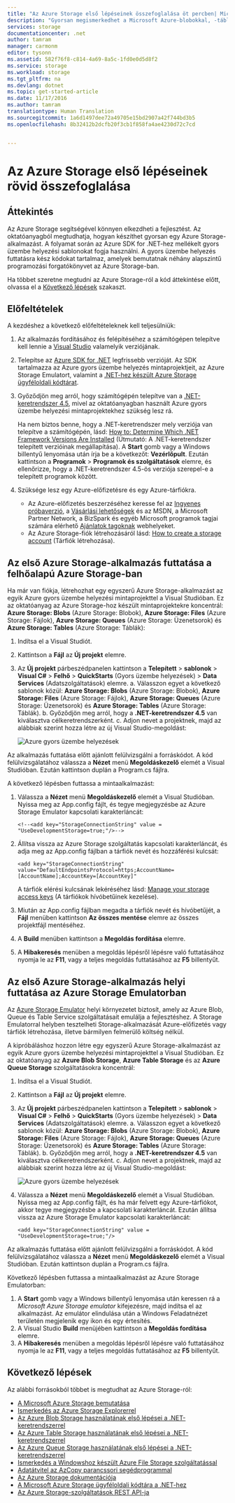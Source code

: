 ```yaml
---
title: "Az Azure Storage első lépéseinek összefoglalása öt percben| Microsoft Docs"
description: "Gyorsan megismerkedhet a Microsoft Azure-blobokkal, -táblákkal és -üzenetsorokkal az Azure Storage gyors üzembe helyezés, a Visual Studio és az Azure Storage Emulator használatával. Öt percen belül lefuttathatja az első Azure Storage-alkalmazását."
services: storage
documentationcenter: .net
author: tamram
manager: carmonm
editor: tysonn
ms.assetid: 582f76f8-c814-4a69-8a5c-1fd0e0d5d8f2
ms.service: storage
ms.workload: storage
ms.tgt_pltfrm: na
ms.devlang: dotnet
ms.topic: get-started-article
ms.date: 11/17/2016
ms.author: tamram
translationtype: Human Translation
ms.sourcegitcommit: 1a6d1497dee72a49705e15bd2907a42f744bd3b5
ms.openlocfilehash: 8b32412b2dcfb20f3cb1f858fa4ae4230d72c7cd


---
```

# <a name="get-started-with-azure-storage-in-five-minutes"></a>Az Azure Storage első lépéseinek rövid összefoglalása
## <a name="overview"></a>Áttekintés
Az Azure Storage segítségével könnyen elkezdheti a fejlesztést. Az oktatóanyagból megtudhatja, hogyan készíthet gyorsan egy Azure Storage-alkalmazást. A folyamat során az Azure SDK for .NET-hez mellékelt gyors üzembe helyezési sablonokat fogja használni. A gyors üzembe helyezés futtatásra kész kódokat tartalmaz, amelyek bemutatnak néhány alapszintű programozási forgatókönyvet az Azure Storage-ban.

Ha többet szeretne megtudni az Azure Storage-ról a kód áttekintése előtt, olvassa el a [Következő lépések](#next-steps) szakaszt.

## <a name="prerequisites"></a>Előfeltételek
A kezdéshez a következő előfeltételeknek kell teljesülniük:

1. Az alkalmazás fordításához és felépítéséhez a számítógépen telepítve kell lennie a [Visual Studio](https://www.visualstudio.com/) valamelyik verziójának.
2. Telepítse az [Azure SDK for .NET](https://azure.microsoft.com/downloads/) legfrissebb verzióját. Az SDK tartalmazza az Azure gyors üzembe helyezés mintaprojektjeit, az Azure Storage Emulatort, valamint a [.NET-hez készült Azure Storage ügyféloldali kódtárat](https://msdn.microsoft.com/library/azure/dn261237.aspx).
3. Győződjön meg arról, hogy számítógépén telepítve van a [.NET-keretrendszer 4.5](http://www.microsoft.com/download/details.aspx?id=30653), mivel az oktatóanyagban használt Azure gyors üzembe helyezési mintaprojektekhez szükség lesz rá.
   
    Ha nem biztos benne, hogy a .NET-keretrendszer mely verziója van telepítve a számítógépén, lásd: [How to: Determine Which .NET Framework Versions Are Installed](https://msdn.microsoft.com/vstudio/hh925568.aspx) (Útmutató: A .NET-keretrendszer telepített verzióinak megállapítása). A **Start** gomb vagy a Windows billentyű lenyomása után írja be a következőt: **Vezérlőpult**. Ezután kattintson a **Programok** > **Programok és szolgáltatások** elemre, és ellenőrizze, hogy a .NET-keretrendszer 4.5-ös verziója szerepel-e a telepített programok között.
4. Szüksége lesz egy Azure-előfizetésre és egy Azure-tárfiókra.
   
   * Az Azure-előfizetés beszerzéséhez keresse fel az [Ingyenes próbaverzió](https://azure.microsoft.com/pricing/free-trial/), a [Vásárlási lehetőségek](https://azure.microsoft.com/pricing/purchase-options/) és az MSDN, a Microsoft Partner Network, a BizSpark és egyéb Microsoft programok tagjai számára elérhető [Ajánlatok tagoknak](https://azure.microsoft.com/pricing/member-offers/) webhelyeket.
   * Az Azure Storage-fiók létrehozásáról lásd: [How to create a storage account](storage-create-storage-account.md#create-a-storage-account) (Tárfiók létrehozása).

## <a name="run-your-first-azure-storage-application-against-azure-storage-in-the-cloud"></a>Az első Azure Storage-alkalmazás futtatása a felhőalapú Azure Storage-ban
Ha már van fiókja, létrehozhat egy egyszerű Azure Storage-alkalmazást az egyik Azure gyors üzembe helyezési mintaprojekttel a Visual Studióban. Ez az oktatóanyag az Azure Storage-hoz készült mintaprojektekre koncentrál: **Azure Storage: Blobs** (Azure Storage: Blobok), **Azure Storage: Files** (Azure Storage: Fájlok), **Azure Storage: Queues** (Azure Storage: Üzenetsorok) és **Azure Storage: Tables** (Azure Storage: Táblák):

1. Indítsa el a Visual Studiót.
2. Kattintson a **Fájl** az **Új projekt** elemre.
3. Az **Új projekt** párbeszédpanelen kattintson a **Telepített** > **sablonok** > **Visual C#** > **Felhő** > **QuickStarts** (Gyors üzembe helyezések) > **Data Services** (Adatszolgáltatások) elemre.
    a. Válasszon egyet a következő sablonok közül: **Azure Storage: Blobs** (Azure Storage: Blobok), **Azure Storage: Files** (Azure Storage: Fájlok), **Azure Storage: Queues** (Azure Storage: Üzenetsorok) és **Azure Storage: Tables** (Azure Storage: Táblák).
    b. Győződjön meg arról, hogy a **.NET-keretrendszer 4.5** van kiválasztva célkeretrendszerként.
    c. Adjon nevet a projektnek, majd az alábbiak szerint hozza létre az új Visual Studio-megoldást:
     
    ![Azure gyors üzembe helyezések][Image1]

Az alkalmazás futtatása előtt ajánlott felülvizsgálni a forráskódot. A kód felülvizsgálatához válassza a **Nézet** menü **Megoldáskezelő** elemét a Visual Studióban. Ezután kattintson duplán a Program.cs fájlra.

A következő lépésben futtassa a mintaalkalmazást:

1. Válassza a **Nézet** menü **Megoldáskezelő** elemét a Visual Studióban. Nyissa meg az App.config fájlt, és tegye megjegyzésbe az Azure Storage Emulator kapcsolati karakterláncát:
   
   `<!--<add key="StorageConnectionString" value = "UseDevelopmentStorage=true;"/>-->`

2. Állítsa vissza az Azure Storage szolgáltatás kapcsolati karakterláncát, és adja meg az App.config fájlban a tárfiók nevét és hozzáférési kulcsát:
   
   `<add key="StorageConnectionString" value="DefaultEndpointsProtocol=https;AccountName=[AccountName];AccountKey=[AccountKey]"`
   
   A tárfiók elérési kulcsának lekéréséhez lásd: [Manage your storage access keys](storage-create-storage-account.md#manage-your-storage-access-keys) (A tárfiókok hívóbetűinek kezelése).
3. Miután az App.config fájlban megadta a tárfiók nevét és hívóbetűjét, a **Fájl** menüben kattintson **Az összes mentése** elemre az összes projektfájl mentéséhez.
4. A **Build** menüben kattintson a **Megoldás fordítása** elemre.
5. A **Hibakeresés** menüben a megoldás lépésről lépésre való futtatásához nyomja le az **F11**, vagy a teljes megoldás futtatásához az **F5** billentyűt.

## <a name="run-your-first-azure-storage-application-locally-against-the-azure-storage-emulator"></a>Az első Azure Storage-alkalmazás helyi futtatása az Azure Storage Emulatorban
Az [Azure Storage Emulator](storage-use-emulator.md) helyi környezetet biztosít, amely az Azure Blob, Queue és Table Service szolgáltatásait emulálja a fejlesztéshez. A Storage Emulatorral helyben tesztelheti Storage-alkalmazását Azure-előfizetés vagy tárfiók létrehozása, illetve bármilyen felmerülő költség nélkül.

A kipróbáláshoz hozzon létre egy egyszerű Azure Storage-alkalmazást az egyik Azure gyors üzembe helyezési mintaprojekttel a Visual Studióban. Ez az oktatóanyag az **Azure Blob Storage**, **Azure Table Storage** és az **Azure Queue Storage** szolgáltatásokra koncentrál:

1. Indítsa el a Visual Studiót.
2. Kattintson a **Fájl** az **Új projekt** elemre.
3. Az **Új projekt** párbeszédpanelen kattintson a **Telepített** > **sablonok** > **Visual C#** > **Felhő** > **QuickStarts** (Gyors üzembe helyezések) > **Data Services** (Adatszolgáltatások) elemre.
    a. Válasszon egyet a következő sablonok közül: **Azure Storage: Blobs** (Azure Storage: Blobok), **Azure Storage: Files** (Azure Storage: Fájlok), **Azure Storage: Queues** (Azure Storage: Üzenetsorok) és **Azure Storage: Tables** (Azure Storage: Táblák).
    b. Győződjön meg arról, hogy a **.NET-keretrendszer 4.5** van kiválasztva célkeretrendszerként.
    c. Adjon nevet a projektnek, majd az alábbiak szerint hozza létre az új Visual Studio-megoldást:
   
    ![Azure gyors üzembe helyezések][Image1]

4. Válassza a **Nézet** menü **Megoldáskezelő** elemét a Visual Studióban. Nyissa meg az App.config fájlt, és ha már felvett egy Azure-tárfiókot, akkor tegye megjegyzésbe a kapcsolati karakterláncát. Ezután állítsa vissza az Azure Storage Emulator kapcsolati karakterláncát:
   
   `<add key="StorageConnectionString" value = "UseDevelopmentStorage=true;"/>`

Az alkalmazás futtatása előtt ajánlott felülvizsgálni a forráskódot. A kód felülvizsgálatához válassza a **Nézet** menü **Megoldáskezelő** elemét a Visual Studióban. Ezután kattintson duplán a Program.cs fájlra.

Következő lépésben futtassa a mintaalkalmazást az Azure Storage Emulatorban:

1. A **Start** gomb vagy a Windows billentyű lenyomása után keressen rá a *Microsoft Azure Storage emulator* kifejezésre, majd indítsa el az alkalmazást. Az emulátor elindulása után a Windows Feladatnézet területén megjelenik egy ikon és egy értesítés.
2. A Visual Studio **Build** menüjében kattintson a **Megoldás fordítása** elemre.
3. A **Hibakeresés** menüben a megoldás lépésről lépésre való futtatásához nyomja le az **F11**, vagy a teljes megoldás futtatásához az **F5** billentyűt.

## <a name="next-steps"></a>Következő lépések
Az alábbi forrásokból többet is megtudhat az Azure Storage-ról:

* [A Microsoft Azure Storage bemutatása](storage-introduction.md)
* [Ismerkedés az Azure Storage Explorerrel](../vs-azure-tools-storage-manage-with-storage-explorer.md)
* [Az Azure Blob Storage használatának első lépései a .NET-keretrendszerrel](storage-dotnet-how-to-use-blobs.md)
* [Az Azure Table Storage használatának első lépései a .NET-keretrendszerrel](storage-dotnet-how-to-use-tables.md)
* [Az Azure Queue Storage használatának első lépései a .NET-keretrendszerrel](storage-dotnet-how-to-use-queues.md)
* [Ismerkedés a Windowshoz készült Azure File Storage szolgáltatással](storage-dotnet-how-to-use-files.md)
* [Adatátvitel az AzCopy parancssori segédprogrammal](storage-use-azcopy.md)
* [Az Azure Storage dokumentációja](https://azure.microsoft.com/documentation/services/storage/)
* [A Microsoft Azure Storage ügyféloldali kódtára a .NET-hez](https://msdn.microsoft.com/library/azure/dn261237.aspx)
* [Az Azure Storage-szolgáltatások REST API-ja](https://msdn.microsoft.com/library/azure/dd179355.aspx)

[Image1]: ./media/storage-getting-started-guide/QuickStart.png



<!--HONumber=Nov16_HO4-->


